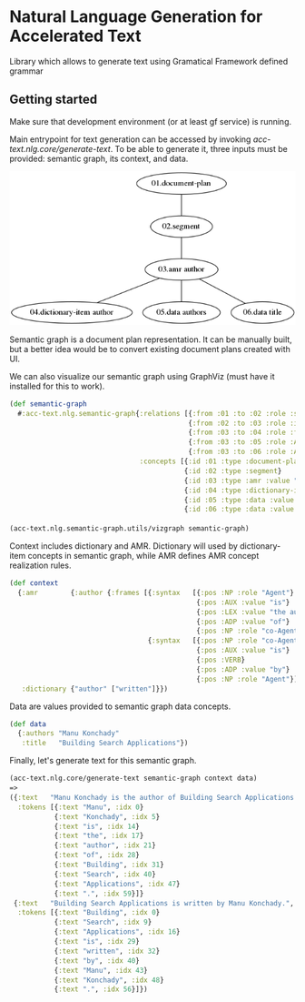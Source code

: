 # Natural Language Generation for Accelerated Text

Library which allows to generate text using Gramatical Framework defined grammar

## Getting started

Make sure that development environment (or at least gf service) is running.

Main entrypoint for text generation can be accessed by invoking *acc-text.nlg.core/generate-text*.
To be able to generate it, three inputs must be provided: semantic graph, its context, and data.

<img src="resources/docs/graph.png" width="600"/>

Semantic graph is a document plan representation. It can be manually built, but a better idea
would be to convert existing document plans created with UI.

<TBD>

We can also visualize our semantic graph using GraphViz (must have it installed for this to work). 

```clojure
(def semantic-graph
  #:acc-text.nlg.semantic-graph{:relations [{:from :01 :to :02 :role :segment}
                                            {:from :02 :to :03 :role :instance}
                                            {:from :03 :to :04 :role :function}
                                            {:from :03 :to :05 :role :ARG0 :attributes {:name "agent"}}
                                            {:from :03 :to :06 :role :ARG1 :attributes {:name "co-agent"}}]
                                :concepts [{:id :01 :type :document-plan}
                                           {:id :02 :type :segment}
                                           {:id :03 :type :amr :value "author"}
                                           {:id :04 :type :dictionary-item :value "author"}
                                           {:id :05 :type :data :value "authors"}
                                           {:id :06 :type :data :value "title"}]})
                                           
(acc-text.nlg.semantic-graph.utils/vizgraph semantic-graph)
```

Context includes dictionary and AMR. Dictionary will used by dictionary-item 
concepts in semantic graph, while AMR defines AMR concept realization rules.

```clojure
(def context
  {:amr        {:author {:frames [{:syntax   [{:pos :NP :role "Agent"}
                                              {:pos :AUX :value "is"}
                                              {:pos :LEX :value "the author"}
                                              {:pos :ADP :value "of"}
                                              {:pos :NP :role "co-Agent"}]}
                                  {:syntax   [{:pos :NP :role "co-Agent"}
                                              {:pos :AUX :value "is"}
                                              {:pos :VERB}
                                              {:pos :ADP :value "by"}
                                              {:pos :NP :role "Agent"}]}]}}
   :dictionary {"author" ["written"]}})
```

Data are values provided to semantic graph data concepts.

```clojure
(def data
  {:authors "Manu Konchady"
   :title   "Building Search Applications"})
```

Finally, let's generate text for this semantic graph.
```clojure
(acc-text.nlg.core/generate-text semantic-graph context data)
=>
({:text   "Manu Konchady is the author of Building Search Applications.",
  :tokens [{:text "Manu", :idx 0}
           {:text "Konchady", :idx 5}
           {:text "is", :idx 14}
           {:text "the", :idx 17}
           {:text "author", :idx 21}
           {:text "of", :idx 28}
           {:text "Building", :idx 31}
           {:text "Search", :idx 40}
           {:text "Applications", :idx 47}
           {:text ".", :idx 59}]}
 {:text   "Building Search Applications is written by Manu Konchady.",
  :tokens [{:text "Building", :idx 0}
           {:text "Search", :idx 9}
           {:text "Applications", :idx 16}
           {:text "is", :idx 29}
           {:text "written", :idx 32}
           {:text "by", :idx 40}
           {:text "Manu", :idx 43}
           {:text "Konchady", :idx 48}
           {:text ".", :idx 56}]})
```
